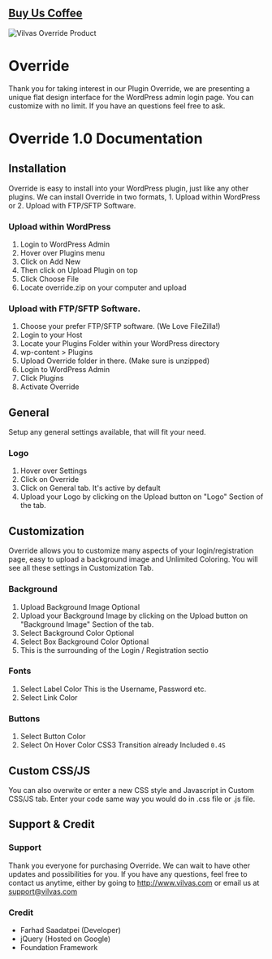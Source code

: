 ## [Buy Us Coffee](http://vilvas.com/coffee/)

![Vilvas Override Product](http://vilvas.com/wp-content/uploads/2015/01/Override_inline_preview.jpg)

# Override
Thank you for taking interest in our Plugin Override, we are presenting a unique flat design interface for the WordPress admin login page. You can customize with no limit. If you have an questions feel free to ask.

# Override 1.0 Documentation

## Installation
Override is easy to install into your WordPress plugin, just like any other plugins. We can install Override in two formats, 1. Upload within WordPress or 2. Upload with FTP/SFTP Software.

### Upload within WordPress
1. Login to WordPress Admin
1. Hover over Plugins menu
1. Click on Add New
1. Then click on Upload Plugin on top
1. Click Choose File
1. Locate override.zip on your computer and upload

### Upload with FTP/SFTP Software.
1. Choose your prefer FTP/SFTP software. (We Love FileZilla!)
1. Login to your Host
1. Locate your Plugins Folder within your WordPress directory
1. wp-content > Plugins 
1. Upload Override folder in there. (Make sure is unzipped)
1. Login to WordPress Admin
1. Click Plugins
1. Activate Override

## General
Setup any general settings available, that will fit your need.

### Logo
1. Hover over Settings
1. Click on Override
1. Click on General tab. It's active by default
1. Upload your Logo by clicking on the Upload button on "Logo" Section of the tab.

## Customization
Override allows you to customize many aspects of your login/registration page, easy to upload a background image and Unlimited Coloring. You will see all these settings in Customization Tab.

### Background
1. Upload Background Image Optional
1. Upload your Background Image by clicking on the Upload button on "Background Image" Section of the tab.
1. Select Background Color Optional
1. Select Box Background Color Optional
1. This is the surrounding of the Login / Registration sectio

### Fonts
1. Select Label Color This is the Username, Password etc.
1. Select Link Color

### Buttons
1. Select Button Color
1. Select On Hover Color CSS3 Transition already Included `0.4S`

## Custom CSS/JS
You can also overwite or enter a new CSS style and Javascript in Custom CSS/JS tab. Enter your code same way you would do in .css file or .js file.

## Support & Credit

### Support
Thank you everyone for purchasing Override. We can wait to have other updates and possibilities for you. If you have any questions, feel free to contact us anytime, either by going to http://www.vilvas.com or email us at support@vilvas.com

### Credit
* Farhad Saadatpei (Developer)
* jQuery (Hosted on Google)
* Foundation Framework

